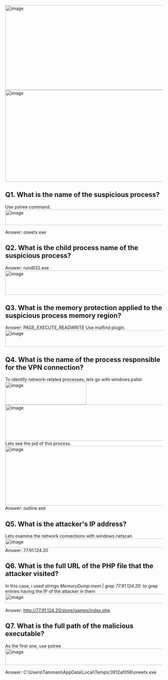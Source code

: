 <img width="1357" height="271" alt="image" src="https://github.com/user-attachments/assets/30a185e4-aae0-42ac-8e40-0c202e9ef5ac" />

<img width="1081" height="294" alt="image" src="https://github.com/user-attachments/assets/bbb64f7a-50c5-4277-814c-32c534737b55" />

## Q1. What is the name of the suspicious process?
Use pstree command.<img width="624" height="50" alt="image" src="https://github.com/user-attachments/assets/425701ab-bebe-40a2-b1cd-873ae699e14f" />

Answer: oneetx.exe
## Q2. What is the child process name of the suspicious process?
Answer: rundll32.exe
<img width="588" height="78" alt="image" src="https://github.com/user-attachments/assets/68a73ef4-5412-4175-987c-b31828f12ff4" />

## Q3. What is the memory protection applied to the suspicious process memory region?
Answer: PAGE_EXECUTE_READWRITE
Use malfind plugin.
<img width="1725" height="52" alt="image" src="https://github.com/user-attachments/assets/f7f1db42-c406-4c50-9eda-e4f32a01f096" />


## Q4. What is the name of the process responsible for the VPN connection?
To identify network-related processes, lets go with windows.pslist 
<img width="259" height="72" alt="image" src="https://github.com/user-attachments/assets/5a8c5b77-8087-4af2-8e6e-cc0e87b70755" />
<img width="613" height="116" alt="image" src="https://github.com/user-attachments/assets/80d7bcab-307a-49a5-9c89-b1736054094c" />
Lets see the pid of this process.
<img width="587" height="190" alt="image" src="https://github.com/user-attachments/assets/c9b26223-4872-4ce8-bbb4-7ba7997bf8f7" />
Answer: outline.exe
## Q5. What is the attacker's IP address?
Lets examine the network connections with windows.netscan
<img width="879" height="29" alt="image" src="https://github.com/user-attachments/assets/cbd25a03-823c-4bde-8517-1ad38b7e3490" />
Answer: 77.91.124.20
## Q6. What is the full URL of the PHP file that the attacker visited?
In this case, i used *strings MemoryDump.mem | grep 77.91.124.20*. to grep entries having the IP of the attacker in them
<img width="676" height="30" alt="image" src="https://github.com/user-attachments/assets/76e5095b-7ee2-45e6-8083-51ecfb98d45c" />

Answer: http://77.91.124.20/store/games/index.php
## Q7. What is the full path of the malicious executable?
As the first one, use pstree
<img width="516" height="53" alt="image" src="https://github.com/user-attachments/assets/6e1e36c6-0f37-432b-b43d-cffe00052f42" />

Answer: C:\Users\Tammam\AppData\Local\Temp\c3912af058\oneetx.exe
